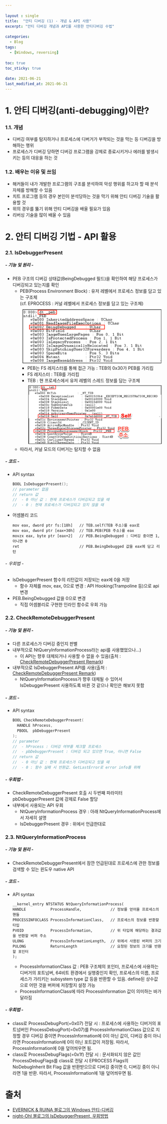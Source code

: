 ```yaml
---

layout : single
title:  "안티 디버깅 (1) - 개념 & API 사용"
excerpt: "안티 디버깅 개념과 API를 사용한 안티디버깅 수법"

categories:
  - Blog
tags:
  - [Windows, reversing]

toc: true
toc_sticky: true

date: 2021-06-21
last_modified_at: 2021-06-21
---
```

<!--
9주차 과제는 "Anti-Debugging"입니다.

프로그램을 리버싱하는 것을 막는 것을 Anti-Reversing이라고 하며 주요 방법 중 하나로 Anti-Debugging이 있습니다.
Anti-Debugging은 디버깅 여부를 탐지하거나 프로세스에 디버거가 부착되는 것을 막는 등 디버깅을 방해하는 행위입니다.
이번 목표는 Windows의 32-bit 프로세스에 대해 디버깅 여부를 탐지하는 것입니다.

안티-디버깅 기법을 알아두면 다음과 같은 상황에 도움이 됩니다.
- 해커들이 내가 개발한 프로그램의 구조를 분석하여 악성 행위를 수행합니다.
- 악성 코드에 안티-디버깅 기법이 적용되어 동적 분석을 수행할 수 없습니다.

- [필수 1] 다양한 안티-디버깅 기법들(예외 기반, HWBP 기반, VM 탐지, 파일/메모리 변조 탐지, TEB/PEB 기반, API 기반, 시간 기반, 디버거 특성 기반 등)의 기본 원리 이해 (Link 1)
- [필수 2] 유형이 서로 다른 2가지의 기법을 각각 사용하여 디버깅을 방지하는 프로그램 만들기
- [선택 1] 파일을 변경하지 않고 안티-디버깅 기법 우회하기 (프로그램을 만들어도 되고 Cheat Engine과 같은 도구를 사용해도 괜찮습니다)
- [선택 2] 안티-디버깅 우회 기법을 탐지하거나 막는 방법 생각해보기

Link 1 - EVERNICK & RUINA 블로그의 Windows 안티-디버깅: https://ruinick.tistory.com/category/Reversing/Anti%20Debugging
Link 2 - Kali-KM 블로그의 Windows 안티-디버깅: https://kali-km.tistory.com/entry/Anti-Debugging?category=490391
Link 3 - Anti-Debugging Techniques (pdf): http://www.cs.utah.edu/~aburtsev/malw-sem/slides/02-anti-debugging.pdf
Link 4 - The Ultimate Anti-Reversing Reference (pdf): https://anti-reversing.com/Downloads/Anti-Reversing/The_Ultimate_Anti-Reversing_Reference.pdf
Link 5 - Anti Debugging Techniques with Examples: https://www.apriorit.com/dev-blog/367-anti-reverse-engineering-protection-techniques-to-use-before-releasing-software
Link 6 - ScyllaHide(유저모드 안티-안티-디버깅 라이브러리) GitHub repository: https://github.com/x64dbg/ScyllaHide
-->
# 1. 안티 디버깅(anti-debugging)이란?
### 1.1. 개념
- 디버깅 여부를 탐지하거나 프로세스에 디버거가 부착되는 것을 막는 등 디버깅을 방해하는 행위
- 프로세스가 디버깅 당하면 디버깅 프로그램을 강제로 종료시키거나 에러를 발생시키는 등의 대응을 하는 것
### 1.2. 배우는 이유 및 쓰임
- 해커들이 내가 개발한 프로그램의 구조를 분석하여 악성 행위를 하고자 할 때 분석 자체를 방해할 수 있음
- 치트 프로그램 등의 경우 본인이 분석당하는 것을 막기 위해 안티 디버깅 기술을 활용할 것
- 위의 경우를 뚫기 위해 안티 디버깅을 배울 필요가 있음
- 리버싱 기술을 많이 배울 수 있음
# 2. 안티 디버깅 기법 - API 활용
### 2.1. IsDebuggerPresent
##### - 기능 및 원리 -
- PEB 구조의 디버깅 상태값(BeingDebugged 필드)을 확인하여 해당 프로세스가 디버깅되고 있는지를 확인
  - PEB(Process Environment Block) : 유저 레벨에서 프로세스 정보를 담고 있는 구조체   
  (cf. EPROCESS : 커널 레벨에서 프로세스 정보를 담고 있는 구조체)   
    ![PEB](https://github.com/LeeHojun96/LeeHojun96.github.io/blob/master/_posts/img/2021-06-21-PEB.png)
    - PEB는 FS 레지스터를 통해 접근 가능 : TEB의 0x30가 PEB를 가리킴
    - FS 레지스터 : TEB를 가리킴
    - TEB : 현 프로세스에서 유저 레벨의 스레드 정보를 담는 구조체   
    ![TEB](https://github.com/LeeHojun96/LeeHojun96.github.io/blob/master/_posts/img/2021-06-21-TEB.png)
  - 따라서, 커널 모드의 디버거는 탐지할 수 없음
##### - 코드 -
- API syntax
  ``` C
  BOOL IsDebuggerPresent();       
  // parameter 없음
  // return 값
  //  - 0 아닌 값 : 현재 프로세스가 디버깅되고 있을 때
  //  - 0 : 현재 프로세스가 디버깅되고 있지 않을 때
  ```
- 어셈블리 코드
  ```
  mov eax, dword ptr fs:[18h]   // TEB.self(TEB 주소)를 eax로
  mov eax, dword ptr [eax+30h]  // TEB.PEB(PEB 주소)를 eax
  movzx eax, byte ptr [eax+2]   // PEB.BeingDebugged : 디버깅 중이면 1, 아니면 0
  ret                           // PEB.BeingDebugged 값을 eax에 담고 리턴
  ```
###### - 우회법 -
- IsDebuggerPresent 함수의 리턴값이 저장되는 eax에 0을 저장
  - 함수 자체를 mov, eax, 0으로 변경 : API Hooking(Trampoline 등)으로 api 변경
- PEB.BeingDebugged 값을 0으로 변경
  - 직접 어셈블리로 구현한 인라인 함수로 우회 가능


### 2.2. CheckRemoteDebuggerPresent
##### - 기능 및 원리 -
- 다른 프로세스가 디버깅 중인지 판별
- 내부적으로 NtQueryInformationProcess라는 api를 사용했었으나...)  
  - 이 API는 향후 대체되거나 사용할 수 없을 수 있음(출처 : [CheckRemoteDebuggerPresent Remark](https://docs.microsoft.com/en-us/windows/win32/api/debugapi/nf-debugapi-checkremotedebuggerpresent#remarks))
- 내부적으로 IsDebuggerPresent API를 사용(출처 : [CheckRemoteDebuggerPresent Remark](https://docs.microsoft.com/en-us/windows/win32/api/debugapi/nf-debugapi-checkremotedebuggerpresent#remarks))
  - NtQueryInformationProcess가 향후 대체될 수 있어서 IsDebuggerPresent 사용하도록 바뀐 것 같으나 확인은 해보지 못함

##### - 코드 -
- API syntax
  ``` C
  BOOL CheckRemoteDebuggerPresent(
    HANDLE hProcess,
    PBOOL  pbDebuggerPresent
  );     
  // parameter
  //  - hProcess : 디버깅 여부를 체크할 프로세스
  //  - pbDebuggerPresent : 디버깅 되고 있으면 True, 아니면 False
  // return 값
  //  - 0 아닌 값 : 현재 프로세스가 디버깅되고 있을 때
  //  - 0 : 함수 실패 시 반환값. GetLastError로 error info를 위해
  ```

##### - 우회법 -
- CheckRemoteDebuggerPresent 호출 시 두번째 파라미터 pbDebuggerPresent 값에 강제로 False 할당
- 내부에서 사용되는 API 우회
  - NtQueryInformationProcess 경우 : 아래 NtQueryInformationProcess에서 자세히 설명
  - IsDebuggerPresent 경우 : 위에서 언급한대로

### 2.3. NtQueryInformationProcess
##### - 기능 및 원리 -
- CheckRemoteDebuggerPresent에서 잠깐 언급된대로 프로세스에 관한 정보를 검색할 수 있는 윈도우 native API
##### - 코드 -
- API syntax
  ```
  __kernel_entry NTSTATUS NtQueryInformationProcess(
  HANDLE           ProcessHandle,             // 정보를 얻어올 프로세스의 핸들
  PROCESSINFOCLASS ProcessInformationClass,   // 프로세스의 정보를 반환할 타입
  PVOID            ProcessInformation,        // 위 타입에 해당하는 결과값을 반환할 버퍼 주소
  ULONG            ProcessInformationLength,  // 위에서 사용된 버퍼의 크기
  PULONG           ReturnLength               // 요청된 정보의 크기를 반환할 포인터
  );
  ```
  - ProcessInformationClass 값 : PEB 구조체의 포인터, 프로세스에 사용하는 디버거의 포트넘버, 64비트 환경에서 실행중인지 확인, 프로세스의 이름, 프로세스가 가리키는 subsystem type 값 등을 반환할 수 있음. define된 상수값으로 어떤 것을 버퍼에 저장할지 설정 가능
  - ProcessInformationClass에 따라 ProcessInformation 값이 의미하는 바가 달라짐


##### - 우회법 -
- class로 ProcessDebugPort(=0x07) 전달 시 : 프로세스에 사용하는 디버거의 포트넘버인 ProcessDebugPort(=0x07)를 ProcessInformationClass 값으로 지정할 경우 디버깅 중이면 ProcessInformation에 0이 아닌 값이, 디버깅 중이 아니라면 ProcessInformation에 0이 아닌 포트값이 저장됨. 따라서, ProcessInformation에 0을 덮어씌우면 됨.
- class로 ProcessDebugFlags(=0x1f) 전달 시 : 문서화되지 않은 값인 ProcessDebugFlags를 class로 전달 시 EPROCESS Flags의 NoDebugInherit Bit Flag 값을 반환받으므로 디버깅 중이면 0, 디버깅 중이 아니라면 1을 반환. 따라서, ProcessInformation에 1을 덮어씌우면 됨.


# 출처
- [EVERNICK & RUINA 블로그의 Windows 안티-디버깅](https://ruinick.tistory.com/category/Reversing/Anti%20Debugging)
- [night-Ohl 블로그의 IsDebuggerPresent, 우회방법](https://nightohl.tistory.com/entry/%EC%95%88%ED%8B%B0%EB%A6%AC%EB%B2%84%EC%8B%B1-IsDebuggerPresent)
